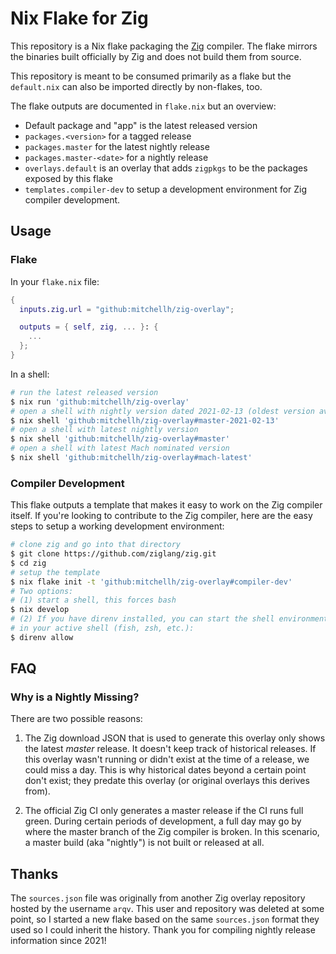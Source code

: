 # Nix Flake for Zig

This repository is a Nix flake packaging the [Zig](https://ziglang.org)
compiler. The flake mirrors the binaries built officially by Zig and
does not build them from source.

This repository is meant to be consumed primarily as a flake but the
`default.nix` can also be imported directly by non-flakes, too.

The flake outputs are documented in `flake.nix` but an overview:

  * Default package and "app" is the latest released version
  * `packages.<version>` for a tagged release
  * `packages.master` for the latest nightly release
  * `packages.master-<date>` for a nightly release
  * `overlays.default` is an overlay that adds `zigpkgs` to be the packages
    exposed by this flake
  * `templates.compiler-dev` to setup a development environment for Zig
    compiler development.

## Usage

### Flake

In your `flake.nix` file:

```nix
{
  inputs.zig.url = "github:mitchellh/zig-overlay";

  outputs = { self, zig, ... }: {
    ...
  };
}
```

In a shell:

```sh
# run the latest released version
$ nix run 'github:mitchellh/zig-overlay'
# open a shell with nightly version dated 2021-02-13 (oldest version available)
$ nix shell 'github:mitchellh/zig-overlay#master-2021-02-13'
# open a shell with latest nightly version
$ nix shell 'github:mitchellh/zig-overlay#master'
# open a shell with latest Mach nominated version
$ nix shell 'github:mitchellh/zig-overlay#mach-latest'
```

### Compiler Development

This flake outputs a template that makes it easy to work on the Zig
compiler itself. If you're looking to contribute to the Zig compiler,
here are the easy steps to setup a working development environment:

```sh
# clone zig and go into that directory
$ git clone https://github.com/ziglang/zig.git
$ cd zig
# setup the template
$ nix flake init -t 'github:mitchellh/zig-overlay#compiler-dev'
# Two options:
# (1) start a shell, this forces bash
$ nix develop
# (2) If you have direnv installed, you can start the shell environment
# in your active shell (fish, zsh, etc.):
$ direnv allow
```

## FAQ

### Why is a Nightly Missing?

There are two possible reasons:

1. The Zig download JSON that is used to generate this overlay only shows
the latest _master_ release. It doesn't keep track of historical releases.
If this overlay wasn't running or didn't exist at the time of a release,
we could miss a day. This is why historical dates beyond a certain point
don't exist; they predate this overlay (or original overlays this derives
from).

2. The official Zig CI only generates a master release if the CI runs 
full green. During certain periods of development, a full day may go by
where the master branch of the Zig compiler is broken. In this scenario,
a master build (aka "nightly") is not built or released at all.

## Thanks

The `sources.json` file was originally from another Zig overlay repository
hosted by the username `arqv`. This user and repository was deleted at some
point, so I started a new flake based on the same `sources.json` format
they used so I could inherit the history. Thank you for compiling nightly
release information since 2021!
